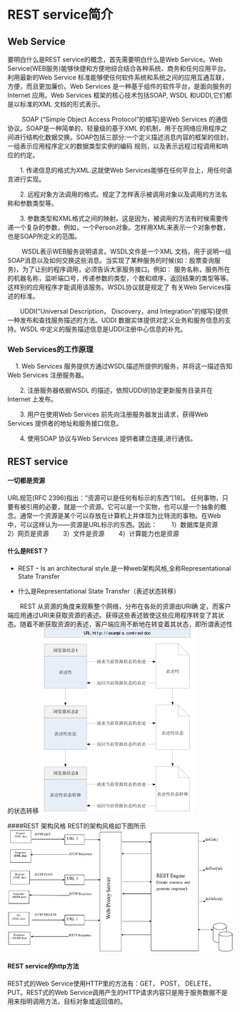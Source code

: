 # REST service简介
## Web Service
要明白什么是REST service的概念，首先需要明白什么是Web Service。Web Service(WEB服务)能够快捷和方便地综合结合各种系统、商务和任何应用平台。利用最新的Web Service 标准能够使任何软件系统和系统之间的应用互通互联，方便，而且更加廉价。Web Services 是一种基于组件的软件平台，是面向服务的Internet 应用。Web Services 框架的核心技术包括SOAP, WSDL 和UDDI,它们都是以标准的XML 文档的形式表示。

　 　SOAP (“Simple Object Access Protocol”的缩写)是Web Services 的通信协议。SOAP是一种简单的、轻量级的基于XML 的机制，用于在网络应用程序之间进行结构化数据交换。SOAP包括三部分:一个定义描述消息内容的框架的信封，一组表示应用程序定义的数据类型实例的编码 规则，以及表示远程过程调用和响应的约定。

　　1. 传递信息的格式为XML.这就使Web Services能够在任何平台上，用任何语言进行实现。

　　2. 远程对象方法调用的格式。规定了怎样表示被调用对象以及调用的方法名称和参数类型等。

　　3. 参数类型和XML格式之间的映射。这是因为，被调用的方法有时候需要传递一个复杂的参数，例如，一个Person对象。怎样用XML来表示一个对象参数，也是SOAP所定义的范围。

　 　WSDL表示WEB服务说明语言。WSDL文件是一个XML 文档，用于说明一组SOAP消息以及如何交换这些消息。当实现了某种服务的时候(如：股票查询服务)，为了让别的程序调用，必须告诉大家服务接口。例如： 服务名称，服务所在的机器名称，监听端口号，传递参数的类型，个数和顺序，返回结果的类型等等。这样别的应用程序才能调用该服务。WSDL协议就是规定了 有关Web Services描述的标准。

　　UDDI(“Universal Description， Discovery，and Integration”的缩写)提供一种发布和查找服务描述的方法。UDDI 数据实体提供对定义业务和服务信息的支持。WSDL 中定义的服务描述信息是UDDI注册中心信息的补充。

### Web Services的工作原理
　    1. Web Services 服务提供方通过WSDL描述所提供的服务，并将这一描述告知Web Services 注册服务器。

　　2. 注册服务器依据WSDL 的描述，依照UDDI的协定更新服务目录并在Internet 上发布。

　　3. 用户在使用Web Services 前先向注册服务器发出请求，获得Web Services 提供者的地址和服务接口信息。

　　4. 使用SOAP 协议与Web Services 提供者建立连接,进行通信。

## REST service

#### 一切都是资源
URL规范(RFC 2396)指出：“资源可以是任何有标示的东西”[18]。
任何事物，只要有被引用的必要，就是一个资源。它可以是一个实物，也可以是一个抽象的概念。通常一个资源是某个可以存放在计算机上并体现为比特流的事物。在Web中，可以这样认为——资源是URL标示的东西。因此：
&emsp;&emsp;1）数据库是资源
&emsp;&emsp;2）网页是资源
&emsp;&emsp;3）文件是资源
&emsp;&emsp;4）计算能力也是资源

#### 什么是REST？
- REST – Is an architectural style.是一种web架构风格,全称Representational State Transfer 

- 什么是Representational State Transfer（表述状态转移）

&emsp;&emsp;REST 从资源的角度来观察整个网络，分布在各处的资源由URI确 定，而客户端应用通过URI来获取资源的表述。获得这些表述致使这些应用程序转变了其状态。随着不断获取资源的表述，客户端应用不断地在转变着其状态，即所谓表述性的状态转移
![表述状态转移](/assets/调试/rest.png)

####REST 架构风格
REST的架构风格如下图所示
![REST](/assets/调试/rest框架.png)

#### REST service的http方法
REST式的Web Service使用HTTP里的方法有：GET， POST， DELETE， PUT。REST式的Web Service调用产生的HTTP请求内容只是用于服务数据不是用来指明调用方法，目标对象或返回值的。



